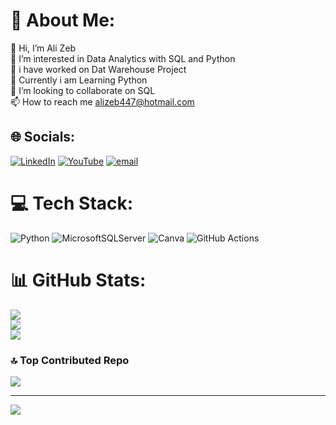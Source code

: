 # 💫 About Me:
👋 Hi, I’m Ali Zeb<br>👀 I’m interested in Data Analytics with SQL and Python<br>🌱 i have worked on Dat Warehouse Project<br>🌱 Currently i am Learning Python<br>💞️ I’m looking to collaborate on SQL<br>📫 How to reach me alizeb447@hotmail.com


## 🌐 Socials:
[![LinkedIn](https://img.shields.io/badge/LinkedIn-%230077B5.svg?logo=linkedin&logoColor=white)](https://linkedin.com/in/https://www.linkedin.com/in/alizeb343097/) [![YouTube](https://img.shields.io/badge/YouTube-%23FF0000.svg?logo=YouTube&logoColor=white)](https://youtube.com/@https://www.youtube.com/@XcelBooks) [![email](https://img.shields.io/badge/Email-D14836?logo=gmail&logoColor=white)](mailto:alizeb447@hotmail.com) 

# 💻 Tech Stack:
![Python](https://img.shields.io/badge/python-3670A0?style=for-the-badge&logo=python&logoColor=ffdd54) ![MicrosoftSQLServer](https://img.shields.io/badge/Microsoft%20SQL%20Server-CC2927?style=for-the-badge&logo=microsoft%20sql%20server&logoColor=white) ![Canva](https://img.shields.io/badge/Canva-%2300C4CC.svg?style=for-the-badge&logo=Canva&logoColor=white) ![GitHub Actions](https://img.shields.io/badge/github%20actions-%232671E5.svg?style=for-the-badge&logo=githubactions&logoColor=white)
# 📊 GitHub Stats:
![](https://github-readme-stats.vercel.app/api?username=Zeb32&theme=dark&hide_border=false&include_all_commits=false&count_private=false)<br/>
![](https://nirzak-streak-stats.vercel.app/?user=Zeb32&theme=dark&hide_border=false)<br/>
![](https://github-readme-stats.vercel.app/api/top-langs/?username=Zeb32&theme=dark&hide_border=false&include_all_commits=false&count_private=false&layout=compact)

### 🔝 Top Contributed Repo
![](https://github-contributor-stats.vercel.app/api?username=Zeb32&limit=5&theme=dark&combine_all_yearly_contributions=true)

---
[![](https://visitcount.itsvg.in/api?id=Zeb32&icon=0&color=13)](https://visitcount.itsvg.in)

<!-- Proudly created with GPRM ( https://gprm.itsvg.in ) -->
